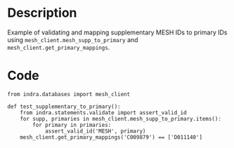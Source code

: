 # Description
Example of validating and mapping supplementary MESH IDs to primary IDs using `mesh_client.mesh_supp_to_primary` and `mesh_client.get_primary_mappings`.

# Code
```
from indra.databases import mesh_client

def test_supplementary_to_primary():
    from indra.statements.validate import assert_valid_id
    for supp, primaries in mesh_client.mesh_supp_to_primary.items():
        for primary in primaries:
            assert_valid_id('MESH', primary)
    mesh_client.get_primary_mappings('C009879') == ['D011140']

```
